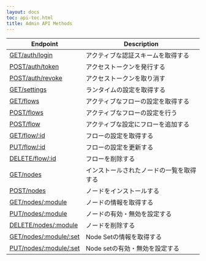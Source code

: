 ```yaml
---
layout: docs
toc: api-toc.html
title: Admin API Methods
---
```


 Endpoint                                                   | Description
------------------------------------------------------------|-------------------------
[<span>GET</span>/auth/login](get/auth/login)               | アクティブな認証スキームを取得する
[<span>POST</span>/auth/token](post/auth/token)             | アクセストークンを発行する
[<span>POST</span>/auth/revoke](post/auth/revoke)           | アクセストークンを取り消す
[<span>GET</span>/settings](get/settings)                   | ランタイムの設定を取得する
[<span>GET</span>/flows](get/flows)                         | アクティブなフローの設定を取得する
[<span>POST</span>/flows](post/flows)                       | アクティブなフローの設定を行う
[<span>POST</span>/flow](post/flow)                         | アクティブな設定にフローを追加する
[<span>GET</span>/flow/:id](get/flow)                       | フローの設定を取得する
[<span>PUT</span>/flow/:id](put/flow)                       | フローの設定を更新する
[<span>DELETE</span>/flow/:id](delete/flow)                 | フローを削除する
[<span>GET</span>/nodes](get/nodes)                         | インストールされたノードの一覧を取得する
[<span>POST</span>/nodes](post/nodes)                       | ノードをインストールする
[<span>GET</span>/nodes/:module](get/nodes/module)          | ノードの情報を取得する
[<span>PUT</span>/nodes/:module](put/nodes/module)          | ノードの有効・無効を設定する
[<span>DELETE</span>/nodes/:module](delete/nodes/module)    | ノードを削除する
[<span>GET</span>/nodes/:module/:set](get/nodes/module/set) | Node Setの情報を取得する
[<span>PUT</span>/nodes/:module/:set](put/nodes/module/set) | Node setの有効・無効を設定する
